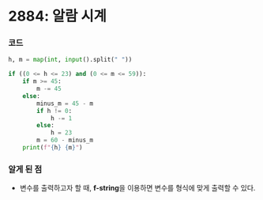 # 2884: 알람 시계

### 코드

```python
h, m = map(int, input().split(" "))

if ((0 <= h <= 23) and (0 <= m <= 59)):
    if m >= 45:
        m -= 45
    else:
        minus_m = 45 - m
        if h != 0:
            h -= 1
        else:
            h = 23
        m = 60 - minus_m
    print(f"{h} {m}")
```

### 알게 된 점

- 변수를 출력하고자 할 때, <strong>f-string</strong>을 이용하면 변수를 형식에 맞게 출력할 수 있다.
